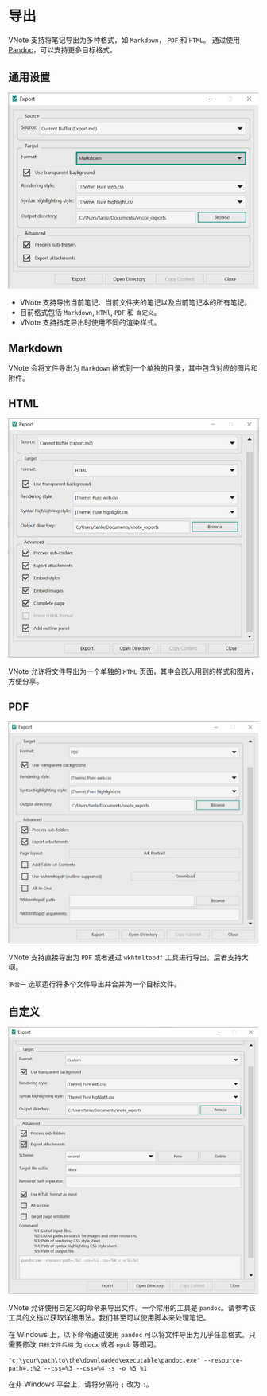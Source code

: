 # 导出
VNote 支持将笔记导出为多种格式，如 `Markdown`， `PDF` 和 `HTML`。 通过使用 [Pandoc](https://pandoc.org/)，可以支持更多目标格式。

## 通用设置
![](vx_images/4172140140187.png)

* VNote 支持导出当前笔记、当前文件夹的笔记以及当前笔记本的所有笔记。
* 目前格式包括 `Markdown`, `HTMl`, `PDF` 和 `自定义`。
* VNote 支持指定导出时使用不同的渲染样式。

## Markdown
VNote 会将文件导出为 `Markdown` 格式到一个单独的目录，其中包含对应的图片和附件。

## HTML
![](vx_images/383443137791.png)

VNote 允许将文件导出为一个单独的 `HTML` 页面，其中会嵌入用到的样式和图片，方便分享。

## PDF
![](vx_images/5641943135293.png)

VNote 支持直接导出为 `PDF` 或者通过 `wkhtmltopdf` 工具进行导出。后者支持大纲。

`多合一` 选项运行将多个文件导出并合并为一个目标文件。

## 自定义
![](vx_images/3433645116534.png)

VNote 允许使用自定义的命令来导出文件。一个常用的工具是 `pandoc`。请参考该工具的文档以获取详细用法。我们甚至可以使用脚本来处理笔记。

在 Windows 上，以下命令通过使用 `pandoc` 可以将文件导出为几乎任意格式。只需要修改 `目标文件后缀` 为 `docx` 或者 `epub` 等即可。

```
"c:\your\path\to\the\downloaded\executable\pandoc.exe" --resource-path=.;%2 --css=%3 --css=%4 -s -o %5 %1
```

在非 Windows 平台上，请将分隔符 `;` 改为 `:`。
